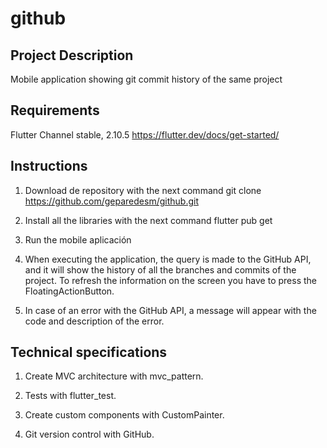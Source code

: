 # github

## Project Description

Mobile application showing git commit history of the same project

## Requirements

Flutter Channel stable, 2.10.5 https://flutter.dev/docs/get-started/

## Instructions

1. Download de repository with the next command git clone https://github.com/geparedesm/github.git

2. Install all the libraries with the next command flutter pub get

3. Run the mobile aplicación

4. When executing the application, the query is made to the GitHub API, and it will show the history of all the branches and commits of the project. To refresh the information on the screen you have to press the FloatingActionButton.

5. In case of an error with the GitHub API, a message will appear with the code and description of the error.

## Technical specifications

1. Create MVC architecture with mvc_pattern.

2. Tests with flutter_test.

3. Create custom components with CustomPainter.

4. Git version control with GitHub.
